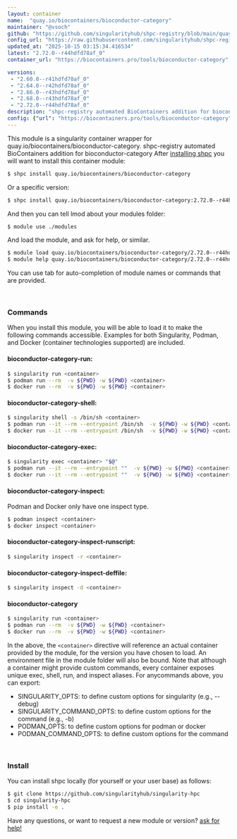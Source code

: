 ```yaml
---
layout: container
name:  "quay.io/biocontainers/bioconductor-category"
maintainer: "@vsoch"
github: "https://github.com/singularityhub/shpc-registry/blob/main/quay.io/biocontainers/bioconductor-category/container.yaml"
config_url: "https://raw.githubusercontent.com/singularityhub/shpc-registry/main/quay.io/biocontainers/bioconductor-category/container.yaml"
updated_at: "2025-10-15 03:15:34.416534"
latest: "2.72.0--r44hdfd78af_0"
container_url: "https://biocontainers.pro/tools/bioconductor-category"

versions:
 - "2.60.0--r41hdfd78af_0"
 - "2.64.0--r42hdfd78af_0"
 - "2.66.0--r43hdfd78af_0"
 - "2.68.0--r43hdfd78af_0"
 - "2.72.0--r44hdfd78af_0"
description: "shpc-registry automated BioContainers addition for bioconductor-category"
config: {"url": "https://biocontainers.pro/tools/bioconductor-category", "maintainer": "@vsoch", "description": "shpc-registry automated BioContainers addition for bioconductor-category", "latest": {"2.72.0--r44hdfd78af_0": "sha256:0a2559b991a3aa5e36140f5c0b9f45b1498a3f4b8e73680bbe89eed859b1d2b1"}, "tags": {"2.60.0--r41hdfd78af_0": "sha256:888894204cc6d0660386c8e20c5bb0321556c98197b3a5c342a089995314a657", "2.64.0--r42hdfd78af_0": "sha256:b983d6ed36faf0ceb33c0a80055fdd0f65e4a58bfdbc90ddb7711c05fff5daa1", "2.66.0--r43hdfd78af_0": "sha256:000ca4fc33fe806627eadd4a52270adbc780e348251ce04898380a9d84b1af8e", "2.68.0--r43hdfd78af_0": "sha256:de88e413064ff9c7d030d5cee2d49792d0a92653ce0b748a910981137dd3870e", "2.72.0--r44hdfd78af_0": "sha256:0a2559b991a3aa5e36140f5c0b9f45b1498a3f4b8e73680bbe89eed859b1d2b1"}, "docker": "quay.io/biocontainers/bioconductor-category"}
---
```


This module is a singularity container wrapper for quay.io/biocontainers/bioconductor-category.
shpc-registry automated BioContainers addition for bioconductor-category
After [installing shpc](#install) you will want to install this container module:


```bash
$ shpc install quay.io/biocontainers/bioconductor-category
```

Or a specific version:

```bash
$ shpc install quay.io/biocontainers/bioconductor-category:2.72.0--r44hdfd78af_0
```

And then you can tell lmod about your modules folder:

```bash
$ module use ./modules
```

And load the module, and ask for help, or similar.

```bash
$ module load quay.io/biocontainers/bioconductor-category/2.72.0--r44hdfd78af_0
$ module help quay.io/biocontainers/bioconductor-category/2.72.0--r44hdfd78af_0
```

You can use tab for auto-completion of module names or commands that are provided.

<br>

### Commands

When you install this module, you will be able to load it to make the following commands accessible.
Examples for both Singularity, Podman, and Docker (container technologies supported) are included.

#### bioconductor-category-run:

```bash
$ singularity run <container>
$ podman run --rm  -v ${PWD} -w ${PWD} <container>
$ docker run --rm  -v ${PWD} -w ${PWD} <container>
```

#### bioconductor-category-shell:

```bash
$ singularity shell -s /bin/sh <container>
$ podman run --it --rm --entrypoint /bin/sh  -v ${PWD} -w ${PWD} <container>
$ docker run --it --rm --entrypoint /bin/sh  -v ${PWD} -w ${PWD} <container>
```

#### bioconductor-category-exec:

```bash
$ singularity exec <container> "$@"
$ podman run --it --rm --entrypoint ""  -v ${PWD} -w ${PWD} <container> "$@"
$ docker run --it --rm --entrypoint ""  -v ${PWD} -w ${PWD} <container> "$@"
```

#### bioconductor-category-inspect:

Podman and Docker only have one inspect type.

```bash
$ podman inspect <container>
$ docker inspect <container>
```

#### bioconductor-category-inspect-runscript:

```bash
$ singularity inspect -r <container>
```

#### bioconductor-category-inspect-deffile:

```bash
$ singularity inspect -d <container>
```



#### bioconductor-category

```bash
$ singularity run <container>
$ podman run --rm  -v ${PWD} -w ${PWD} <container>
$ docker run --rm  -v ${PWD} -w ${PWD} <container>
```


In the above, the `<container>` directive will reference an actual container provided
by the module, for the version you have chosen to load. An environment file in the
module folder will also be bound. Note that although a container
might provide custom commands, every container exposes unique exec, shell, run, and
inspect aliases. For anycommands above, you can export:

 - SINGULARITY_OPTS: to define custom options for singularity (e.g., --debug)
 - SINGULARITY_COMMAND_OPTS: to define custom options for the command (e.g., -b)
 - PODMAN_OPTS: to define custom options for podman or docker
 - PODMAN_COMMAND_OPTS: to define custom options for the command

<br>

### Install

You can install shpc locally (for yourself or your user base) as follows:

```bash
$ git clone https://github.com/singularityhub/singularity-hpc
$ cd singularity-hpc
$ pip install -e .
```

Have any questions, or want to request a new module or version? [ask for help!](https://github.com/singularityhub/singularity-hpc/issues)